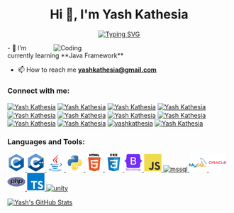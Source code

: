 <h1 align="center">Hi 👋, I'm Yash Kathesia</h1>
<p align="center">
<a href="https://git.io/typing-svg"><img src="https://readme-typing-svg.demolab.com?font=Times+New+Roman&duration=4000&pause=800&center=true&vCenter=true&random=false&width=435&lines=Passionate+about+Full+Stack+Web+Development;Interested+in+Java;Always+learning+new+things" alt="Typing SVG" /></a>
</p>
<!-- <h3 align="center">Passionate about Full Stack Web Development</h3> -->
<img align="right" alt="Coding" width="400" src="https://cdn.dribbble.com/users/1162077/screenshots/3848914/programmer.gif">
- 🌱 I’m currently learning **Java Framework**

- 📫 How to reach me **yashkathesia@gmail.com**

<h3 align="left">Connect with me:</h3>
<p align="left">
<a href="https://twitter.com/YKathesia" target="blank"><img align="center" src="https://raw.githubusercontent.com/rahuldkjain/github-profile-readme-generator/master/src/images/icons/Social/twitter.svg" alt="Yash Kathesia" height="30" width="40" /></a>
<a href="https://www.linkedin.com/in/yash-kathesia-5245601a9/" target="blank"><img align="center" src="https://raw.githubusercontent.com/rahuldkjain/github-profile-readme-generator/master/src/images/icons/Social/linked-in-alt.svg" alt="Yash Kathesia" height="30" width="40" /></a>
<a href="https://stackoverflow.com/users/24059744/yash-kathesia" target="blank"><img align="center" src="https://raw.githubusercontent.com/rahuldkjain/github-profile-readme-generator/master/src/images/icons/Social/stack-overflow.svg" alt="Yash Kathesia" height="30" width="40" /></a>
<a href="https://www.kaggle.com/yashkathesia" target="blank"><img align="center" src="https://raw.githubusercontent.com/rahuldkjain/github-profile-readme-generator/master/src/images/icons/Social/kaggle.svg" alt="Yash Kathesia" height="30" width="40" /></a>
<a href="https://www.facebook.com/profile.php?id=100012327816681" target="blank"><img align="center" src="https://raw.githubusercontent.com/rahuldkjain/github-profile-readme-generator/master/src/images/icons/Social/facebook.svg" alt="Yash Kathesia" height="30" width="40" /></a>
<a href="https://instagram.com/kathesiaking" target="blank"><img align="center" src="https://raw.githubusercontent.com/rahuldkjain/github-profile-readme-generator/master/src/images/icons/Social/instagram.svg" alt="Yash Kathesia" height="30" width="40" /></a>
<a href="https://www.youtube.com/@yashkathesia9856" target="blank"><img align="center" src="https://raw.githubusercontent.com/rahuldkjain/github-profile-readme-generator/master/src/images/icons/Social/youtube.svg" alt="Yash Kathesia" height="30" width="40" /></a>
<a href="https://www.codechef.com/users/yashkathesia" target="blank"><img align="center" src="https://cdn.jsdelivr.net/npm/simple-icons@3.1.0/icons/codechef.svg" alt="Yash Kathesia" height="30" width="40" /></a>
<a href="https://www.hackerrank.com/profile/yash_kathesia" target="blank"><img align="center" src="https://raw.githubusercontent.com/rahuldkjain/github-profile-readme-generator/master/src/images/icons/Social/hackerrank.svg" alt="Yash Kathesia" height="30" width="40" /></a>
<a href="https://codeforces.com/profile/yash_kathesia" target="blank"><img align="center" src="https://raw.githubusercontent.com/rahuldkjain/github-profile-readme-generator/master/src/images/icons/Social/codeforces.svg" alt="Yash Kathesia" height="30" width="40" /></a>
<a href="https://leetcode.com/yashkathesia/" target="blank"><img align="center" src="https://raw.githubusercontent.com/rahuldkjain/github-profile-readme-generator/master/src/images/icons/Social/leet-code.svg" alt="yashkathesia" height="30" width="40" /></a>
<a href="https://auth.geeksforgeeks.org/user/yashkathesia" target="blank"><img align="center" src="https://raw.githubusercontent.com/rahuldkjain/github-profile-readme-generator/master/src/images/icons/Social/geeks-for-geeks.svg" alt="Yash Kathesia" height="30" width="40" /></a>
</p>

<h3 align="left">Languages and Tools:</h3>
<p align="left">
    <!-- C -->
    <a href="https://www.cprogramming.com/" target="_blank" rel="noreferrer"> <img
            src="https://raw.githubusercontent.com/devicons/devicon/master/icons/c/c-original.svg" alt="c" width="40"
            height="40" /> </a>
    <!-- C++ -->
    <a href="https://www.w3schools.com/cpp/" target="_blank" rel="noreferrer"> <img
            src="https://raw.githubusercontent.com/devicons/devicon/master/icons/cplusplus/cplusplus-original.svg"
            alt="cplusplus" width="40" height="40" /> </a>
    <!-- Java -->
    <a href="https://www.java.com" target="_blank" rel="noreferrer">
        <img src="https://raw.githubusercontent.com/devicons/devicon/master/icons/java/java-original.svg" alt="java"
            width="40" height="40" /> </a>
    <!-- Python -->
    <a href="https://www.python.org" target="_blank" rel="noreferrer"> <img
            src="https://raw.githubusercontent.com/devicons/devicon/master/icons/python/python-original.svg"
            alt="python" width="40" height="40" /> </a>
    <!-- HTML -->
    <a href="https://www.w3.org/html/" target="_blank" rel="noreferrer"> <img
            src="https://raw.githubusercontent.com/devicons/devicon/master/icons/html5/html5-original-wordmark.svg"
            alt="html5" width="40" height="40" /> </a>
    <!-- CSS -->
    <a href="https://www.w3schools.com/css/" target="_blank" rel="noreferrer"> <img
            src="https://raw.githubusercontent.com/devicons/devicon/master/icons/css3/css3-original-wordmark.svg"
            alt="css3" width="40" height="40" /> </a>
    <!-- Bootstrap -->
    <a href="https://getbootstrap.com" target="_blank" rel="noreferrer"> <img
            src="https://raw.githubusercontent.com/devicons/devicon/master/icons/bootstrap/bootstrap-plain-wordmark.svg"
            alt="bootstrap" width="40" height="40" /> </a>
    <!-- JavaScript -->
    <a href="https://developer.mozilla.org/en-US/docs/Web/JavaScript" target="_blank" rel="noreferrer"> <img
            src="https://raw.githubusercontent.com/devicons/devicon/master/icons/javascript/javascript-original.svg"
            alt="javascript" width="40" height="40" /> </a>
    <!-- MSSQL -->
    <a href="https://www.microsoft.com/en-us/sql-server" target="_blank" rel="noreferrer"> <img
            src="https://www.svgrepo.com/show/303229/microsoft-sql-server-logo.svg" alt="mssql" width="40"
            height="40" /> </a>
    <!-- MySQL -->
    <a href="https://www.mysql.com/" target="_blank" rel="noreferrer"> <img
            src="https://raw.githubusercontent.com/devicons/devicon/master/icons/mysql/mysql-original-wordmark.svg"
            alt="mysql" width="40" height="40" /> </a>
    <!-- Oracle -->
    <a href="https://www.oracle.com/" target="_blank" rel="noreferrer"> <img
            src="https://raw.githubusercontent.com/devicons/devicon/master/icons/oracle/oracle-original.svg"
            alt="oracle" width="40" height="40" /> </a>
    <!-- PHP -->
    <a href="https://www.php.net" target="_blank" rel="noreferrer">
        <img src="https://raw.githubusercontent.com/devicons/devicon/master/icons/php/php-original.svg" alt="php"
            width="40" height="40" /> </a>
    <!-- TypeScript -->
    <a href="https://www.typescriptlang.org/" target="_blank" rel="noreferrer"> <img
            src="https://raw.githubusercontent.com/devicons/devicon/master/icons/typescript/typescript-original.svg"
            alt="typescript" width="40" height="40" /> </a>
    <!-- Unity Game Engine -->
    <a href="https://unity.com/" target="_blank" rel="noreferrer"> <img
            src="https://www.vectorlogo.zone/logos/unity3d/unity3d-icon.svg" alt="unity" width="40" height="40" /> </a>
</p>
<a href="https://github.com/yash-kathesia">
          <img align="center" src="https://github-readme-stats.vercel.app/api?username=yash-kathesia&count_private=true&show_icons=true&theme=nightowl" alt="Yash's GitHub Stats" />
</a>
<!-- [![Yash Kathesia's GitHub stats](https://github-readme-stats.vercel.app/api?username=yash-kathesia)](https://github.com/anuraghazra/github-readme-stats) -->
